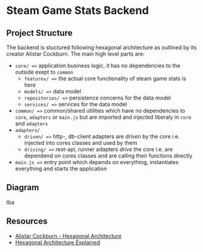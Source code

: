 # Steam Game Stats Backend

## Project Structure

The backend is stuctured following hexagonal architecture as outlined by its creator Alistar Cockburn. The main high level parts are:

- `core/ =>` application business logic, it has no dependencies to the outside exept to `common`
  - `features/ =>` the actual core functionality of steam game stats is here
  - `models/ =>` data model
  - `repositories/ =>` persistence concerns for the data model
  - `services/ =>` services for the data model
- `common/ =>` common/shared utilities which have no dependencies to `core`, `adapters` or `main.js` but are imported and injected liberaly in `core` and `adapters`
- `adapters/`
  - `driven/ =>` http-, db-client adapters are _driven_ by the core i.e. injected into cores classes and used by them
  - `driving/ =>` rest-api, runner adapters _drive_ the core i.e. are dependend on cores classes and are calling their functions directly
- `main.js =>` entry point which depends on everything, instantiates everything and starts the application

## Diagram

tba

## Resources

- [Alistar Cockburn - Hexagonal Architecture](https://codesoapbox.dev/ports-adapters-aka-hexagonal-architecture-explained/)
- [Hexagonal Architecture Explained](https://codesoapbox.dev/ports-adapters-aka-hexagonal-architecture-explained/)
